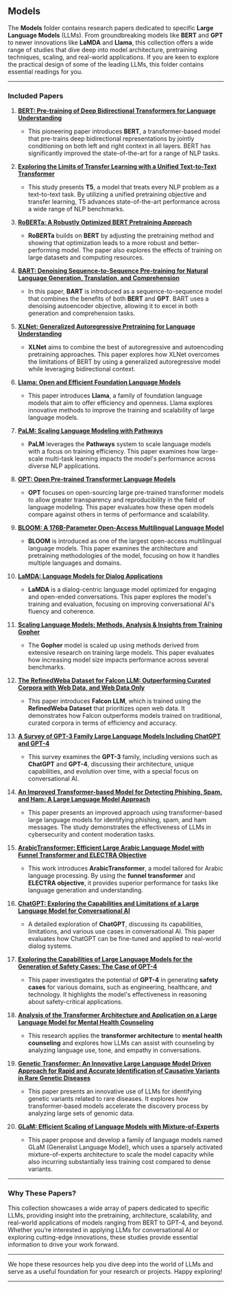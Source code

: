 ## **Models**

The **Models** folder contains research papers dedicated to specific **Large Language Models** (LLMs). From groundbreaking models like **BERT** and **GPT** to newer innovations like **LaMDA** and **Llama**, this collection offers a wide range of studies that dive deep into model architecture, pretraining techniques, scaling, and real-world applications. If you are keen to explore the practical design of some of the leading LLMs, this folder contains essential readings for you.

---

### **Included Papers**

1. **[BERT: Pre-training of Deep Bidirectional Transformers for Language Understanding](<https://eva.fing.edu.uy/pluginfile.php/524749/mod_folder/content/0/BERT%20Pre-training%20of%20Deep%20Bidirectional%20Transformers%20for%20Language%20Understanding.pdf>)**  
   - This pioneering paper introduces **BERT**, a transformer-based model that pre-trains deep bidirectional representations by jointly conditioning on both left and right context in all layers. BERT has significantly improved the state-of-the-art for a range of NLP tasks.

2. **[Exploring the Limits of Transfer Learning with a Unified Text-to-Text Transformer](<https://www.jmlr.org/papers/volume21/20-074/20-074.pdf>)**  
   - This study presents **T5**, a model that treats every NLP problem as a text-to-text task. By utilizing a unified pretraining objective and transfer learning, T5 advances state-of-the-art performance across a wide range of NLP benchmarks.

3. **[RoBERTa: A Robustly Optimized BERT Pretraining Approach](<https://arxiv.org/abs/1907.11692>)**  
   - **RoBERTa** builds on **BERT** by adjusting the pretraining method and showing that optimization leads to a more robust and better-performing model. The paper also explores the effects of training on large datasets and computing resources.

4. **[BART: Denoising Sequence-to-Sequence Pre-training for Natural Language Generation, Translation, and Comprehension](<https://fq.pkwyx.com/default/https/aclanthology.org/2020.acl-main.703.pdf>)**  
   - In this paper, **BART** is introduced as a sequence-to-sequence model that combines the benefits of both **BERT** and **GPT**. BART uses a denoising autoencoder objective, allowing it to excel in both generation and comprehension tasks.

5. **[XLNet: Generalized Autoregressive Pretraining for Language Understanding](<https://bibbase.org/service/mendeley/bfbbf840-4c42-3914-a463-19024f50b30c/file/229aeea5-7751-f171-3849-5e6af01386ce/full_text.pdf.pdf>)**  
   - **XLNet** aims to combine the best of autoregressive and autoencoding pretraining approaches. This paper explores how XLNet overcomes the limitations of BERT by using a generalized autoregressive model while leveraging bidirectional context.

6. **[Llama: Open and Efficient Foundation Language Models](<https://arxiv.org/pdf/2302.13971>)**  
   - This paper introduces **Llama**, a family of foundation language models that aim to offer efficiency and openness. Llama explores innovative methods to improve the training and scalability of large language models.

7. **[PaLM: Scaling Language Modeling with Pathways](<https://www.jmlr.org/papers/v24/22-1144.html>)**  
   - **PaLM** leverages the **Pathways** system to scale language models with a focus on training efficiency. This paper examines how large-scale multi-task learning impacts the model's performance across diverse NLP applications.

8. **[OPT: Open Pre-trained Transformer Language Models](<https://arxiv.org/pdf/2205.01068>)**  
   - **OPT** focuses on open-sourcing large pre-trained transformer models to allow greater transparency and reproducibility in the field of language modeling. This paper evaluates how these open models compare against others in terms of performance and scalability.

9. **[BLOOM: A 176B-Parameter Open-Access Multilingual Language Model](<https://inria.hal.science/hal-03850124/document>)**  
   - **BLOOM** is introduced as one of the largest open-access multilingual language models. This paper examines the architecture and pretraining methodologies of the model, focusing on how it handles multiple languages and domains.

10. **[LaMDA: Language Models for Dialog Applications](<https://arxiv.org/pdf/2201.08239>)**  
    - **LaMDA** is a dialog-centric language model optimized for engaging and open-ended conversations. This paper explores the model's training and evaluation, focusing on improving conversational AI's fluency and coherence.

11. **[Scaling Language Models: Methods, Analysis & Insights from Training Gopher](<https://arxiv.org/pdf/2112.11446>)**  
    - The **Gopher** model is scaled up using methods derived from extensive research on training large models. This paper evaluates how increasing model size impacts performance across several benchmarks.

12. **[The RefinedWeba Dataset for Falcon LLM: Outperforming Curated Corpora with Web Data, and Web Data Only](<https://arxiv.org/pdf/2306.01116>)**  
    - This paper introduces **Falcon LLM**, which is trained using the **RefinedWeba Dataset** that prioritizes open web data. It demonstrates how Falcon outperforms models trained on traditional, curated corpora in terms of efficiency and accuracy.

13. **[A Survey of GPT-3 Family Large Language Models Including ChatGPT and GPT-4](<https://www.sciencedirect.com/science/article/pii/S2949719124000098>)**  
    - This survey examines the **GPT-3** family, including versions such as **ChatGPT** and **GPT-4**, discussing their architecture, unique capabilities, and evolution over time, with a special focus on conversational AI.

14. **[An Improved Transformer-based Model for Detecting Phishing, Spam, and Ham: A Large Language Model Approach](<https://arxiv.org/pdf/2311.04913>)**  
    - This paper presents an improved approach using transformer-based large language models for identifying phishing, spam, and ham messages. The study demonstrates the effectiveness of LLMs in cybersecurity and content moderation tasks.

15. **[ArabicTransformer: Efficient Large Arabic Language Model with Funnel Transformer and ELECTRA Objective](<https://aclanthology.org/2021.findings-emnlp.108.pdf>)**  
    - This work introduces **ArabicTransformer**, a model tailored for Arabic language processing. By using the **funnel transformer** and **ELECTRA objective**, it provides superior performance for tasks like language generation and understanding.

16. **[ChatGPT: Exploring the Capabilities and Limitations of a Large Language Model for Conversational AI](<https://ieeexplore.ieee.org/abstract/document/10465811>)**  
    - A detailed exploration of **ChatGPT**, discussing its capabilities, limitations, and various use cases in conversational AI. This paper evaluates how ChatGPT can be fine-tuned and applied to real-world dialog systems.

17. **[Exploring the Capabilities of Large Language Models for the Generation of Safety Cases: The Case of GPT-4](<https://ieeexplore.ieee.org/abstract/document/10628935>)**  
    - This paper investigates the potential of **GPT-4** in generating **safety cases** for various domains, such as engineering, healthcare, and technology. It highlights the model's effectiveness in reasoning about safety-critical applications.

18. **[Analysis of the Transformer Architecture and Application on a Large Language Model for Mental Health Counseling](<https://docta.ucm.es/rest/api/core/bitstreams/30effe66-9f5a-404e-9b31-ba3e8d555268/content>)**  
    - This research applies the **transformer architecture** to **mental health counseling** and explores how LLMs can assist with counseling by analyzing language use, tone, and empathy in conversations.

19. **[Genetic Transformer: An Innovative Large Language Model Driven Approach for Rapid and Accurate Identification of Causative Variants in Rare Genetic Diseases](<https://www.medrxiv.org/content/10.1101/2024.07.18.24310666v1.full.pdf>)**  
    - This paper presents an innovative use of LLMs for identifying genetic variants related to rare diseases. It explores how transformer-based models accelerate the discovery process by analyzing large sets of genomic data.

20. **[GLaM: Efficient Scaling of Language Models with Mixture-of-Experts](<[https://www.medrxiv.org/content/10.1101/2024.07.18.24310666v1.full.pdf](https://proceedings.mlr.press/v162/du22c.html)>)**  
    - This paper propose and develop a family of language models named GLaM (Generalist Language Model), which uses a sparsely activated mixture-of-experts architecture to scale the model capacity while also incurring substantially less training cost compared to dense variants.
---

### **Why These Papers?**

This collection showcases a wide array of papers dedicated to specific LLMs, providing insight into the pretraining, architecture, scalability, and real-world applications of models ranging from BERT to GPT-4, and beyond. Whether you’re interested in applying LLMs for conversational AI or exploring cutting-edge innovations, these studies provide essential information to drive your work forward.



---

We hope these resources help you dive deep into the world of LLMs and serve as a useful foundation for your research or projects. Happy exploring!

---


